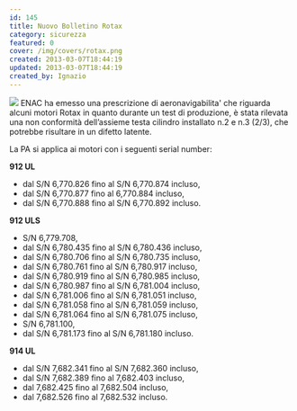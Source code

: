 ```yaml
---
id: 145
title: Nuovo Bolletino Rotax
category: sicurezza
featured: 0
cover: /img/covers/rotax.png
created: 2013-03-07T18:44:19
updated: 2013-03-07T18:44:19
created_by: Ignazio
---
```


<img class="float-start pr-4 w-[250px]" src="/img/stories/enac-logo.gif" />
ENAC ha emesso una prescrizione di aeronavigabilita' che riguarda alcuni motori Rotax in quanto durante un test di produzione, è stata rilevata una non conformità dell’assieme testa cilindro installato n.2 e n.3 (2/3), che potrebbe risultare in un difetto latente.

La PA si applica ai motori con i seguenti serial number:

**912 UL**

- dal S/N 6,770.826 fino al S/N 6,770.874 incluso,
- dal S/N 6,770.877 fino al 6,770.884 incluso,
- dal S/N 6,770.888 fino al S/N 6,770.892 incluso.

**912 ULS**

- S/N 6,779.708,
- dal S/N 6,780.435 fino al S/N 6,780.436 incluso,
- dal S/N 6,780.706 fino al S/N 6,780.735 incluso,
- dal S/N 6,780.761 fino al S/N 6,780.917 incluso,
- dal S/N 6,780.919 fino al S/N 6,780.985 incluso,
- dal S/N 6,780.987 fino al S/N 6,781.004 incluso,
- dal S/N 6,781.006 fino al S/N 6,781.051 incluso,
- dal S/N 6,781.058 fino al S/N 6,781.059 incluso,
- dal S/N 6,781.064 fino al S/N 6,781.075 incluso,
- S/N 6,781.100,
- dal S/N 6,781.173 fino al S/N 6,781.180 incluso.

**914 UL**

- dal S/N 7,682.341 fino al S/N 7,682.360 incluso,
- dal S/N 7,682.389 fino al 7,682.403 incluso,
- dal 7,682.425 fino al 7,682.504 incluso,
- dal 7,682.526 fino al 7,682.532 incluso.
